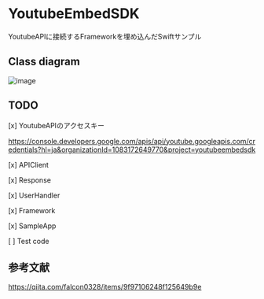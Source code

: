 # YoutubeEmbedSDK
YoutubeAPIに接続するFrameworkを埋め込んだSwiftサンプル


## Class diagram

![image](https://qiita-user-contents.imgix.net/https%3A%2F%2Fqiita-image-store.s3.amazonaws.com%2F0%2F146605%2F37849954-4f9b-bb8e-1bb7-94791249ef80.png?ixlib=rb-1.2.2&auto=format&gif-q=60&q=75&s=4b0f92a2a55197f40d821a27e4c036b3)

## TODO
[x] YoutubeAPIのアクセスキー

https://console.developers.google.com/apis/api/youtube.googleapis.com/credentials?hl=ja&organizationId=1083172649770&project=youtubeembedsdk

[x] APIClient

[x] Response

[x] UserHandler

[x] Framework

[x] SampleApp

[ ] Test code




## 参考文献
https://qiita.com/falcon0328/items/9f97106248f125649b9e
